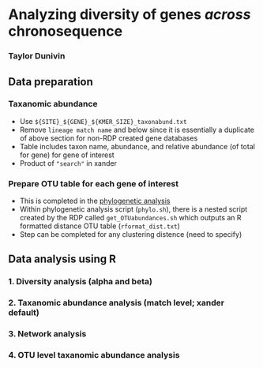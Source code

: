 # Analyzing diversity of genes *across* chronosequence
### Taylor Dunivin

## Data preparation
### Taxanomic abundance
 * Use ```${SITE}_${GENE}_${KMER_SIZE}_taxonabund.txt``` 
 * Remove `lineage match name` and below since it is essentially a duplicate of above section for non-RDP created gene databases
 * Table includes taxon name, abundance, and relative abundance (of total for gene) for gene of interest
 * Product of ` "search" ` in xander

### Prepare OTU table for each gene of interest
* This is completed in the [phylogenetic analysis](https://github.com/ShadeLab/Xander_arsenic/tree/master/phylogenetic_analysis)
* Within phylogenetic analysis script (`phylo.sh`), there is a nested script created by the RDP called `get_OTUabundances.sh` which outputs an R formatted distance OTU table (`rformat_dist.txt`)
* Step can be completed for any clustering distence (need to specify)

## Data analysis using R 
### 1. Diversity analysis (alpha and beta)


### 2. Taxanomic abundance analysis (match level; xander default)


### 3. Network analysis


### 4. OTU level taxanomic abundance analysis
